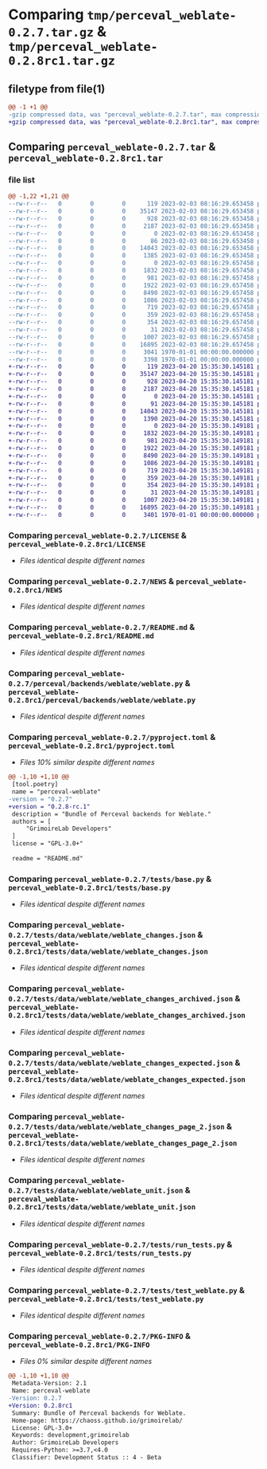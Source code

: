 # Comparing `tmp/perceval_weblate-0.2.7.tar.gz` & `tmp/perceval_weblate-0.2.8rc1.tar.gz`

## filetype from file(1)

```diff
@@ -1 +1 @@
-gzip compressed data, was "perceval_weblate-0.2.7.tar", max compression
+gzip compressed data, was "perceval_weblate-0.2.8rc1.tar", max compression
```

## Comparing `perceval_weblate-0.2.7.tar` & `perceval_weblate-0.2.8rc1.tar`

### file list

```diff
@@ -1,22 +1,21 @@
--rw-r--r--   0        0        0      119 2023-02-03 08:16:29.653458 perceval_weblate-0.2.7/AUTHORS
--rw-r--r--   0        0        0    35147 2023-02-03 08:16:29.653458 perceval_weblate-0.2.7/LICENSE
--rw-r--r--   0        0        0      928 2023-02-03 08:16:29.653458 perceval_weblate-0.2.7/NEWS
--rw-r--r--   0        0        0     2187 2023-02-03 08:16:29.653458 perceval_weblate-0.2.7/README.md
--rw-r--r--   0        0        0        0 2023-02-03 08:16:29.653458 perceval_weblate-0.2.7/perceval/backends/weblate/__init__.py
--rw-r--r--   0        0        0       86 2023-02-03 08:16:29.653458 perceval_weblate-0.2.7/perceval/backends/weblate/_version.py
--rw-r--r--   0        0        0    14043 2023-02-03 08:16:29.653458 perceval_weblate-0.2.7/perceval/backends/weblate/weblate.py
--rw-r--r--   0        0        0     1385 2023-02-03 08:16:29.653458 perceval_weblate-0.2.7/pyproject.toml
--rw-r--r--   0        0        0        0 2023-02-03 08:16:29.657458 perceval_weblate-0.2.7/tests/__init__.py
--rw-r--r--   0        0        0     1832 2023-02-03 08:16:29.657458 perceval_weblate-0.2.7/tests/base.py
--rw-r--r--   0        0        0      981 2023-02-03 08:16:29.657458 perceval_weblate-0.2.7/tests/data/weblate/weblate_changes.json
--rw-r--r--   0        0        0     1922 2023-02-03 08:16:29.657458 perceval_weblate-0.2.7/tests/data/weblate/weblate_changes_archived.json
--rw-r--r--   0        0        0     8490 2023-02-03 08:16:29.657458 perceval_weblate-0.2.7/tests/data/weblate/weblate_changes_expected.json
--rw-r--r--   0        0        0     1086 2023-02-03 08:16:29.657458 perceval_weblate-0.2.7/tests/data/weblate/weblate_changes_page_2.json
--rw-r--r--   0        0        0      719 2023-02-03 08:16:29.657458 perceval_weblate-0.2.7/tests/data/weblate/weblate_unit.json
--rw-r--r--   0        0        0      359 2023-02-03 08:16:29.657458 perceval_weblate-0.2.7/tests/data/weblate/weblate_user_1.json
--rw-r--r--   0        0        0      354 2023-02-03 08:16:29.657458 perceval_weblate-0.2.7/tests/data/weblate/weblate_user_2.json
--rw-r--r--   0        0        0       31 2023-02-03 08:16:29.657458 perceval_weblate-0.2.7/tests/data/weblate/weblate_user_no_permission.json
--rw-r--r--   0        0        0     1007 2023-02-03 08:16:29.657458 perceval_weblate-0.2.7/tests/run_tests.py
--rw-r--r--   0        0        0    16895 2023-02-03 08:16:29.657458 perceval_weblate-0.2.7/tests/test_weblate.py
--rw-r--r--   0        0        0     3041 1970-01-01 00:00:00.000000 perceval_weblate-0.2.7/setup.py
--rw-r--r--   0        0        0     3398 1970-01-01 00:00:00.000000 perceval_weblate-0.2.7/PKG-INFO
+-rw-r--r--   0        0        0      119 2023-04-20 15:35:30.145181 perceval_weblate-0.2.8rc1/AUTHORS
+-rw-r--r--   0        0        0    35147 2023-04-20 15:35:30.145181 perceval_weblate-0.2.8rc1/LICENSE
+-rw-r--r--   0        0        0      928 2023-04-20 15:35:30.145181 perceval_weblate-0.2.8rc1/NEWS
+-rw-r--r--   0        0        0     2187 2023-04-20 15:35:30.145181 perceval_weblate-0.2.8rc1/README.md
+-rw-r--r--   0        0        0        0 2023-04-20 15:35:30.145181 perceval_weblate-0.2.8rc1/perceval/backends/weblate/__init__.py
+-rw-r--r--   0        0        0       91 2023-04-20 15:35:30.145181 perceval_weblate-0.2.8rc1/perceval/backends/weblate/_version.py
+-rw-r--r--   0        0        0    14043 2023-04-20 15:35:30.145181 perceval_weblate-0.2.8rc1/perceval/backends/weblate/weblate.py
+-rw-r--r--   0        0        0     1390 2023-04-20 15:35:30.145181 perceval_weblate-0.2.8rc1/pyproject.toml
+-rw-r--r--   0        0        0        0 2023-04-20 15:35:30.149181 perceval_weblate-0.2.8rc1/tests/__init__.py
+-rw-r--r--   0        0        0     1832 2023-04-20 15:35:30.149181 perceval_weblate-0.2.8rc1/tests/base.py
+-rw-r--r--   0        0        0      981 2023-04-20 15:35:30.149181 perceval_weblate-0.2.8rc1/tests/data/weblate/weblate_changes.json
+-rw-r--r--   0        0        0     1922 2023-04-20 15:35:30.149181 perceval_weblate-0.2.8rc1/tests/data/weblate/weblate_changes_archived.json
+-rw-r--r--   0        0        0     8490 2023-04-20 15:35:30.149181 perceval_weblate-0.2.8rc1/tests/data/weblate/weblate_changes_expected.json
+-rw-r--r--   0        0        0     1086 2023-04-20 15:35:30.149181 perceval_weblate-0.2.8rc1/tests/data/weblate/weblate_changes_page_2.json
+-rw-r--r--   0        0        0      719 2023-04-20 15:35:30.149181 perceval_weblate-0.2.8rc1/tests/data/weblate/weblate_unit.json
+-rw-r--r--   0        0        0      359 2023-04-20 15:35:30.149181 perceval_weblate-0.2.8rc1/tests/data/weblate/weblate_user_1.json
+-rw-r--r--   0        0        0      354 2023-04-20 15:35:30.149181 perceval_weblate-0.2.8rc1/tests/data/weblate/weblate_user_2.json
+-rw-r--r--   0        0        0       31 2023-04-20 15:35:30.149181 perceval_weblate-0.2.8rc1/tests/data/weblate/weblate_user_no_permission.json
+-rw-r--r--   0        0        0     1007 2023-04-20 15:35:30.149181 perceval_weblate-0.2.8rc1/tests/run_tests.py
+-rw-r--r--   0        0        0    16895 2023-04-20 15:35:30.149181 perceval_weblate-0.2.8rc1/tests/test_weblate.py
+-rw-r--r--   0        0        0     3401 1970-01-01 00:00:00.000000 perceval_weblate-0.2.8rc1/PKG-INFO
```

### Comparing `perceval_weblate-0.2.7/LICENSE` & `perceval_weblate-0.2.8rc1/LICENSE`

 * *Files identical despite different names*

### Comparing `perceval_weblate-0.2.7/NEWS` & `perceval_weblate-0.2.8rc1/NEWS`

 * *Files identical despite different names*

### Comparing `perceval_weblate-0.2.7/README.md` & `perceval_weblate-0.2.8rc1/README.md`

 * *Files identical despite different names*

### Comparing `perceval_weblate-0.2.7/perceval/backends/weblate/weblate.py` & `perceval_weblate-0.2.8rc1/perceval/backends/weblate/weblate.py`

 * *Files identical despite different names*

### Comparing `perceval_weblate-0.2.7/pyproject.toml` & `perceval_weblate-0.2.8rc1/pyproject.toml`

 * *Files 10% similar despite different names*

```diff
@@ -1,10 +1,10 @@
 [tool.poetry]
 name = "perceval-weblate"
-version = "0.2.7"
+version = "0.2.8-rc.1"
 description = "Bundle of Perceval backends for Weblate."
 authors = [
     "GrimoireLab Developers"
 ]
 license = "GPL-3.0+"
 
 readme = "README.md"
```

### Comparing `perceval_weblate-0.2.7/tests/base.py` & `perceval_weblate-0.2.8rc1/tests/base.py`

 * *Files identical despite different names*

### Comparing `perceval_weblate-0.2.7/tests/data/weblate/weblate_changes.json` & `perceval_weblate-0.2.8rc1/tests/data/weblate/weblate_changes.json`

 * *Files identical despite different names*

### Comparing `perceval_weblate-0.2.7/tests/data/weblate/weblate_changes_archived.json` & `perceval_weblate-0.2.8rc1/tests/data/weblate/weblate_changes_archived.json`

 * *Files identical despite different names*

### Comparing `perceval_weblate-0.2.7/tests/data/weblate/weblate_changes_expected.json` & `perceval_weblate-0.2.8rc1/tests/data/weblate/weblate_changes_expected.json`

 * *Files identical despite different names*

### Comparing `perceval_weblate-0.2.7/tests/data/weblate/weblate_changes_page_2.json` & `perceval_weblate-0.2.8rc1/tests/data/weblate/weblate_changes_page_2.json`

 * *Files identical despite different names*

### Comparing `perceval_weblate-0.2.7/tests/data/weblate/weblate_unit.json` & `perceval_weblate-0.2.8rc1/tests/data/weblate/weblate_unit.json`

 * *Files identical despite different names*

### Comparing `perceval_weblate-0.2.7/tests/run_tests.py` & `perceval_weblate-0.2.8rc1/tests/run_tests.py`

 * *Files identical despite different names*

### Comparing `perceval_weblate-0.2.7/tests/test_weblate.py` & `perceval_weblate-0.2.8rc1/tests/test_weblate.py`

 * *Files identical despite different names*

### Comparing `perceval_weblate-0.2.7/PKG-INFO` & `perceval_weblate-0.2.8rc1/PKG-INFO`

 * *Files 0% similar despite different names*

```diff
@@ -1,10 +1,10 @@
 Metadata-Version: 2.1
 Name: perceval-weblate
-Version: 0.2.7
+Version: 0.2.8rc1
 Summary: Bundle of Perceval backends for Weblate.
 Home-page: https://chaoss.github.io/grimoirelab/
 License: GPL-3.0+
 Keywords: development,grimoirelab
 Author: GrimoireLab Developers
 Requires-Python: >=3.7,<4.0
 Classifier: Development Status :: 4 - Beta
```

